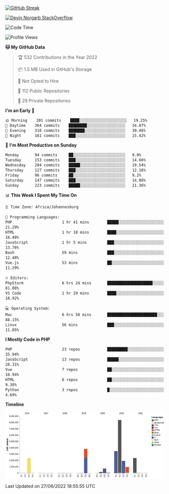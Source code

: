
[![GitHub Streak](http://github-readme-streak-stats.herokuapp.com?user=DevinNorgarb&date_format=M%20j%5B%2C%20Y%5D)](https://git.io/streak-stats)


[![Devin Norgarb StackOverflow](https://github-readme-stackoverflow.vercel.app/?userID=4993755)](https://stackoverflow.com/users/4993755/devin-norgarb)

<!--START_SECTION:waka-->
![Code Time](http://img.shields.io/badge/Code%20Time-0%20secs-blue)

![Profile Views](http://img.shields.io/badge/Profile%20Views-2-blue)

**🐱 My GitHub Data** 

> 🏆 532 Contributions in the Year 2022
 > 
> 📦 1.5 MB Used in GitHub's Storage 
 > 
> 🚫 Not Opted to Hire
 > 
> 📜 112 Public Repositories 
 > 
> 🔑 29 Private Repositories  
 > 
**I'm an Early 🐤** 

```text
🌞 Morning    201 commits    ████░░░░░░░░░░░░░░░░░░░░░   19.25% 
🌆 Daytime    364 commits    ████████░░░░░░░░░░░░░░░░░   34.87% 
🌃 Evening    318 commits    ███████░░░░░░░░░░░░░░░░░░   30.46% 
🌙 Night      161 commits    ███░░░░░░░░░░░░░░░░░░░░░░   15.42%

```
📅 **I'm Most Productive on Sunday** 

```text
Monday       94 commits     ██░░░░░░░░░░░░░░░░░░░░░░░   9.0% 
Tuesday      153 commits    ███░░░░░░░░░░░░░░░░░░░░░░   14.66% 
Wednesday    204 commits    █████░░░░░░░░░░░░░░░░░░░░   19.54% 
Thursday     127 commits    ███░░░░░░░░░░░░░░░░░░░░░░   12.16% 
Friday       96 commits     ██░░░░░░░░░░░░░░░░░░░░░░░   9.2% 
Saturday     147 commits    ███░░░░░░░░░░░░░░░░░░░░░░   14.08% 
Sunday       223 commits    █████░░░░░░░░░░░░░░░░░░░░   21.36%

```


📊 **This Week I Spent My Time On** 

```text
⌚︎ Time Zone: Africa/Johannesburg

💬 Programming Languages: 
PHP                      1 hr 41 mins        █████░░░░░░░░░░░░░░░░░░░░   21.29% 
HTML                     1 hr 18 mins        ████░░░░░░░░░░░░░░░░░░░░░   16.48% 
JavaScript               1 hr 5 mins         ███░░░░░░░░░░░░░░░░░░░░░░   13.76% 
Bash                     59 mins             ███░░░░░░░░░░░░░░░░░░░░░░   12.48% 
Vue.js                   53 mins             ██░░░░░░░░░░░░░░░░░░░░░░░   11.29%

🔥 Editors: 
PhpStorm                 6 hrs 24 mins       ████████████████████░░░░░   81.08% 
VS Code                  1 hr 29 mins        ████░░░░░░░░░░░░░░░░░░░░░   18.92%

💻 Operating System: 
Mac                      6 hrs 58 mins       ██████████████████████░░░   88.15% 
Linux                    56 mins             ███░░░░░░░░░░░░░░░░░░░░░░   11.85%

```

**I Mostly Code in PHP** 

```text
PHP                      23 repos            █████████░░░░░░░░░░░░░░░░   35.94% 
JavaScript               13 repos            █████░░░░░░░░░░░░░░░░░░░░   20.31% 
Vue                      7 repos             ██░░░░░░░░░░░░░░░░░░░░░░░   10.94% 
HTML                     6 repos             ██░░░░░░░░░░░░░░░░░░░░░░░   9.38% 
Python                   3 repos             █░░░░░░░░░░░░░░░░░░░░░░░░   4.69%

```


**Timeline**

![Chart not found](https://raw.githubusercontent.com/DevinNorgarb/DevinNorgarb/main/charts/bar_graph.png) 


 Last Updated on 27/06/2022 18:55:55 UTC
<!--END_SECTION:waka-->

